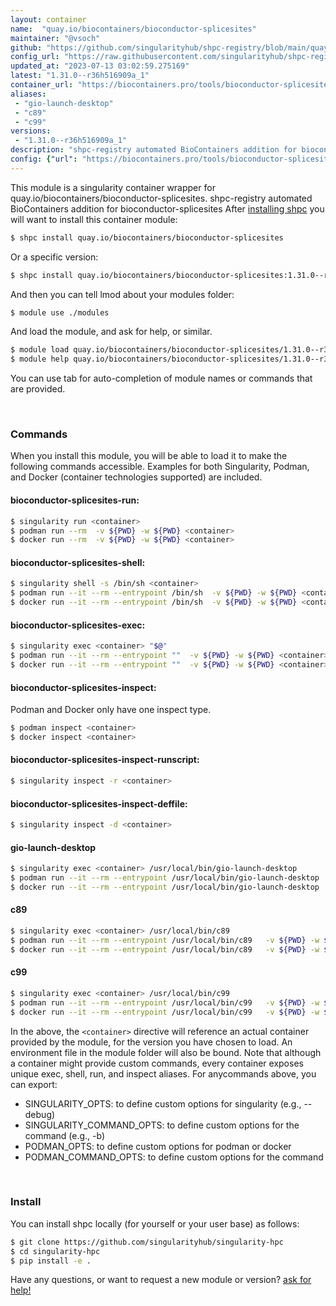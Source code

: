 ```yaml
---
layout: container
name:  "quay.io/biocontainers/bioconductor-splicesites"
maintainer: "@vsoch"
github: "https://github.com/singularityhub/shpc-registry/blob/main/quay.io/biocontainers/bioconductor-splicesites/container.yaml"
config_url: "https://raw.githubusercontent.com/singularityhub/shpc-registry/main/quay.io/biocontainers/bioconductor-splicesites/container.yaml"
updated_at: "2023-07-13 03:02:59.275169"
latest: "1.31.0--r36h516909a_1"
container_url: "https://biocontainers.pro/tools/bioconductor-splicesites"
aliases:
 - "gio-launch-desktop"
 - "c89"
 - "c99"
versions:
 - "1.31.0--r36h516909a_1"
description: "shpc-registry automated BioContainers addition for bioconductor-splicesites"
config: {"url": "https://biocontainers.pro/tools/bioconductor-splicesites", "maintainer": "@vsoch", "description": "shpc-registry automated BioContainers addition for bioconductor-splicesites", "latest": {"1.31.0--r36h516909a_1": "sha256:4b3919677634802e9262da91a691a0fcbaae5171a6877e96350f2cecd7e5315c"}, "tags": {"1.31.0--r36h516909a_1": "sha256:4b3919677634802e9262da91a691a0fcbaae5171a6877e96350f2cecd7e5315c"}, "docker": "quay.io/biocontainers/bioconductor-splicesites", "aliases": {"gio-launch-desktop": "/usr/local/bin/gio-launch-desktop", "c89": "/usr/local/bin/c89", "c99": "/usr/local/bin/c99"}}
---
```


This module is a singularity container wrapper for quay.io/biocontainers/bioconductor-splicesites.
shpc-registry automated BioContainers addition for bioconductor-splicesites
After [installing shpc](#install) you will want to install this container module:


```bash
$ shpc install quay.io/biocontainers/bioconductor-splicesites
```

Or a specific version:

```bash
$ shpc install quay.io/biocontainers/bioconductor-splicesites:1.31.0--r36h516909a_1
```

And then you can tell lmod about your modules folder:

```bash
$ module use ./modules
```

And load the module, and ask for help, or similar.

```bash
$ module load quay.io/biocontainers/bioconductor-splicesites/1.31.0--r36h516909a_1
$ module help quay.io/biocontainers/bioconductor-splicesites/1.31.0--r36h516909a_1
```

You can use tab for auto-completion of module names or commands that are provided.

<br>

### Commands

When you install this module, you will be able to load it to make the following commands accessible.
Examples for both Singularity, Podman, and Docker (container technologies supported) are included.

#### bioconductor-splicesites-run:

```bash
$ singularity run <container>
$ podman run --rm  -v ${PWD} -w ${PWD} <container>
$ docker run --rm  -v ${PWD} -w ${PWD} <container>
```

#### bioconductor-splicesites-shell:

```bash
$ singularity shell -s /bin/sh <container>
$ podman run --it --rm --entrypoint /bin/sh  -v ${PWD} -w ${PWD} <container>
$ docker run --it --rm --entrypoint /bin/sh  -v ${PWD} -w ${PWD} <container>
```

#### bioconductor-splicesites-exec:

```bash
$ singularity exec <container> "$@"
$ podman run --it --rm --entrypoint ""  -v ${PWD} -w ${PWD} <container> "$@"
$ docker run --it --rm --entrypoint ""  -v ${PWD} -w ${PWD} <container> "$@"
```

#### bioconductor-splicesites-inspect:

Podman and Docker only have one inspect type.

```bash
$ podman inspect <container>
$ docker inspect <container>
```

#### bioconductor-splicesites-inspect-runscript:

```bash
$ singularity inspect -r <container>
```

#### bioconductor-splicesites-inspect-deffile:

```bash
$ singularity inspect -d <container>
```


#### gio-launch-desktop

```bash
$ singularity exec <container> /usr/local/bin/gio-launch-desktop
$ podman run --it --rm --entrypoint /usr/local/bin/gio-launch-desktop   -v ${PWD} -w ${PWD} <container> -c " $@"
$ docker run --it --rm --entrypoint /usr/local/bin/gio-launch-desktop   -v ${PWD} -w ${PWD} <container> -c " $@"
```


#### c89

```bash
$ singularity exec <container> /usr/local/bin/c89
$ podman run --it --rm --entrypoint /usr/local/bin/c89   -v ${PWD} -w ${PWD} <container> -c " $@"
$ docker run --it --rm --entrypoint /usr/local/bin/c89   -v ${PWD} -w ${PWD} <container> -c " $@"
```


#### c99

```bash
$ singularity exec <container> /usr/local/bin/c99
$ podman run --it --rm --entrypoint /usr/local/bin/c99   -v ${PWD} -w ${PWD} <container> -c " $@"
$ docker run --it --rm --entrypoint /usr/local/bin/c99   -v ${PWD} -w ${PWD} <container> -c " $@"
```



In the above, the `<container>` directive will reference an actual container provided
by the module, for the version you have chosen to load. An environment file in the
module folder will also be bound. Note that although a container
might provide custom commands, every container exposes unique exec, shell, run, and
inspect aliases. For anycommands above, you can export:

 - SINGULARITY_OPTS: to define custom options for singularity (e.g., --debug)
 - SINGULARITY_COMMAND_OPTS: to define custom options for the command (e.g., -b)
 - PODMAN_OPTS: to define custom options for podman or docker
 - PODMAN_COMMAND_OPTS: to define custom options for the command

<br>

### Install

You can install shpc locally (for yourself or your user base) as follows:

```bash
$ git clone https://github.com/singularityhub/singularity-hpc
$ cd singularity-hpc
$ pip install -e .
```

Have any questions, or want to request a new module or version? [ask for help!](https://github.com/singularityhub/singularity-hpc/issues)